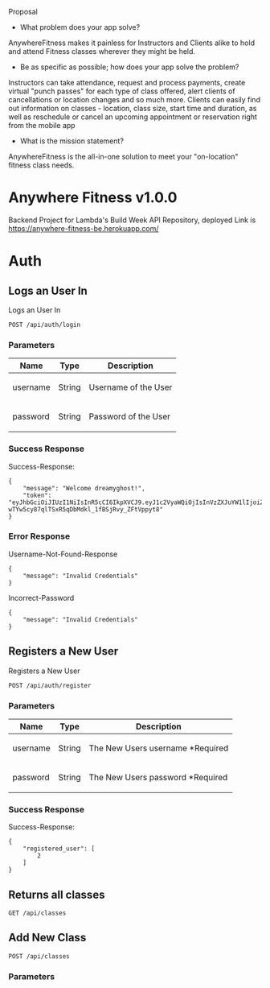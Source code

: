 Proposal

- What problem does your app solve?

AnywhereFitness makes it painless for Instructors and Clients alike to hold and attend Fitness classes wherever they might be held.

- Be as specific as possible; how does your app solve the problem?

Instructors can take attendance, request and process payments, create virtual "punch passes" for each type of class offered, alert clients of cancellations or location changes and so much more. Clients can easily find out information on classes - location, class size, start time and duration, as well as reschedule or cancel an upcoming appointment or reservation right from the mobile app

- What is the mission statement?

AnywhereFitness is the all-in-one solution to meet your "on-location" fitness class needs.

# Anywhere Fitness v1.0.0

Backend Project for Lambda&#39;s Build Week API Repository, deployed Link is https://anywhere-fitness-be.herokuapp.com/

# Auth

## Logs an User In

<p>Logs an User In</p>

    POST /api/auth/login

### Parameters

| Name     | Type   | Description                 |
| -------- | ------ | --------------------------- |
| username | String | <p>Username of the User</p> |
| password | String | <p>Password of the User</p> |

### Success Response

Success-Response:

```
{
    "message": "Welcome dreamyghost!",
    "token": "eyJhbGciOiJIUzI1NiIsInR5cCI6IkpXVCJ9.eyJ1c2VyaWQiOjIsInVzZXJuYW1lIjoiZHJlYW15Z2hvc3QiLCJpYXQiOjE1NzgzNjQ2MjYsImV4cCI6MTU3ODM2ODIyNn0.-wTYw5cy87qlTSxR5qDbMdkl_1fBSjRvy_ZFtVppyt8"
}
```

### Error Response

Username-Not-Found-Response

```
{
    "message": "Invalid Credentials"
}
```

Incorrect-Password

```
{
    "message": "Invalid Credentials"
}
```

## Registers a New User

<p>Registers a New User</p>

    POST /api/auth/register

### Parameters

| Name     | Type   | Description                              |
| -------- | ------ | ---------------------------------------- |
| username | String | <p>The New Users username \*Required</p> |
| password | String | <p>The New Users password \*Required</p> |

### Success Response

Success-Response:

```
{
    "registered_user": [
        2
    ]
}
```

## Returns all classes

    GET /api/classes

## Add New Class

    POST /api/classes

### Parameters
